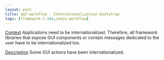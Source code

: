```yaml
---
layout: post
title: agf-workflow - Internationalization bootstrap
tags: [framework-1-184,codjo-workflow]
---
```

<u>Context</u>
Applications need to be internationalized. Therefore, all framework libraries that expose GUI components or contain messages dedicated to the user have to be internationalized too.

<u>Description</u>
Some GUI actions have been internationalized.